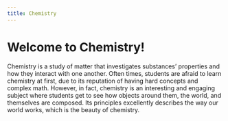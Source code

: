 ```yaml
---
title: Chemistry
---
```


# Welcome to Chemistry!

Chemistry is a study of matter that investigates substances’ properties and how they interact with one another. Often times, students are afraid to learn chemistry at first, due to its reputation of having hard concepts and complex math. However, in fact, chemistry is an interesting and engaging subject where students get to see how objects around them, the world, and themselves are composed. Its principles excellently describes the way our world works, which is the beauty of chemistry.
